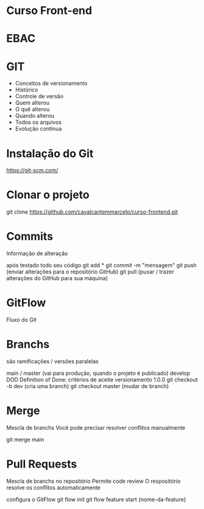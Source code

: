 # Curso Front-end
# EBAC

# GIT
- Conceitos de versionamento
- Histórico
- Controle de versão
- Quem alterou
- O quê alterou
- Quando alterou
- Todos os arquivos
- Evolução contínua

# Instalação do Git
https://git-scm.com/

# Clonar o projeto
git clone https://github.com/cavalcantemmarcelo/curso-frontend.git

# Commits
Informação de alteração

após testado todo seu código
git add * git commit -m "mensagem" git push (enviar alterações para o repositório GitHub) git pull (puxar / trazer alterações do GitHub para sua máquina)

# GitFlow
Fluxo do Git

# Branchs
são ramificações / versões paralelas

main / master (vai para produção, quando o projeto é publicado)
develop
DOD Definition of Done: critérios de aceite
versionamento 1.0.0
git checkout -b dev (cria uma branch) git checkout master (mudar de branch)

# Merge
Mescla de branchs Você pode precisar resolver conflitos manualmente

git merge main

# Pull Requests
Mescla de branchs no repositório Permite code review O respositório resolve os conflitos automaticamente

configura o GitFlow
git flow init git flow feature start {nome-da-feature}
